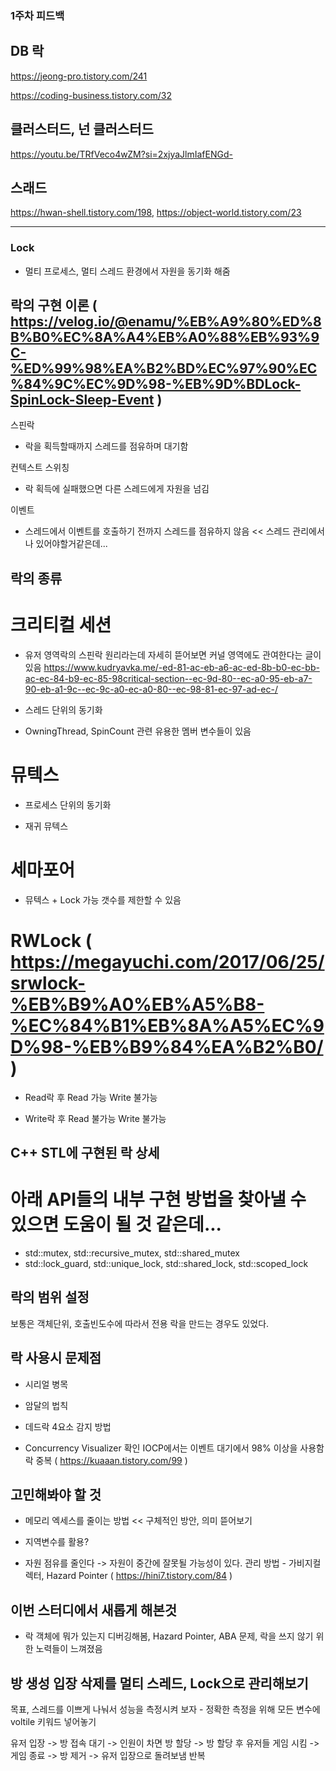 ### 1주차 피드백

## DB 락
https://jeong-pro.tistory.com/241

https://coding-business.tistory.com/32

## 클러스터드, 넌 클러스터드
https://youtu.be/TRfVeco4wZM?si=2xjyaJlmIafENGd-

## 스래드
https://hwan-shell.tistory.com/198, https://object-world.tistory.com/23

----------------------------------------------------------------------------------------------------------------------------------------------------------------------------------------------------------------------
### Lock
* 멀티 프로세스, 멀티 스레드 환경에서 자원을 동기화 해줌

## 락의 구현 이론 ( https://velog.io/@enamu/%EB%A9%80%ED%8B%B0%EC%8A%A4%EB%A0%88%EB%93%9C-%ED%99%98%EA%B2%BD%EC%97%90%EC%84%9C%EC%9D%98-%EB%9D%BDLock-SpinLock-Sleep-Event )
스핀락
* 락을 획득할때까지 스레드를 점유하며 대기함

컨텍스트 스위칭
* 락 획득에 실패했으면 다른 스레드에게 자원을 넘김
  
이벤트
* 스레드에서 이벤트를 호출하기 전까지 스레드를 점유하지 않음 << 스레드 관리에서나 있어야할거같은데...

## 락의 종류
# 크리티컬 세션
* 유저 영역락의 스핀락 원리라는데 자세히 뜯어보면 커널 영역에도 관여한다는 글이 있음
    https://www.kudryavka.me/-ed-81-ac-eb-a6-ac-ed-8b-b0-ec-bb-ac-ec-84-b9-ec-85-98critical-section--ec-9d-80--ec-a0-95-eb-a7-90-eb-a1-9c--ec-9c-a0-ec-a0-80--ec-98-81-ec-97-ad-ec-/
    
* 스레드 단위의 동기화
  
* OwningThread, SpinCount 관련 유용한 멤버 변수들이 있음
  
# 뮤텍스
* 프로세스 단위의 동기화
  
* 재귀 뮤텍스
  
# 세마포어
* 뮤텍스 + Lock 가능 갯수를 제한할 수 있음
  
# RWLock ( https://megayuchi.com/2017/06/25/srwlock-%EB%B9%A0%EB%A5%B8-%EC%84%B1%EB%8A%A5%EC%9D%98-%EB%B9%84%EA%B2%B0/ )
* Read락 후 Read 가능 Write 불가능
  
* Write락 후 Read 불가능 Write 불가능

## C++ STL에 구현된 락 상세 


# 아래 API들의 내부 구현 방법을 찾아낼 수 있으면 도움이 될 것 같은데...
* std::mutex, std::recursive_mutex, std::shared_mutex
* std::lock_guard, std::unique_lock, std::shared_lock, std::scoped_lock



  
## 락의 범위 설정
  보통은 객체단위, 호출빈도수에 따라서 전용 락을 만드는 경우도 있었다.


  
## 락 사용시 문제점
 * 시리얼 병목
  
 * 암달의 법칙
  
 * 데드락
    4요소
    감지 방법
    
* Concurrency Visualizer 확인
 IOCP에서는 이벤트 대기에서 98% 이상을 사용함
 락 중복 ( https://kuaaan.tistory.com/99 )



## 고민해봐야 할 것

  * 메모리 엑세스를 줄이는 방법 << 구체적인 방안, 의미 뜯어보기
  
  * 지역변수를 활용?
  
  * 자원 점유를 줄인다 -> 자원이 중간에 잘못될 가능성이 있다.
     관리 방법 - 가비지컬렉터, Hazard Pointer ( https://hini7.tistory.com/84 )




## 이번 스터디에서 새롭게 해본것
* 락 객체에 뭐가 있는지 디버깅해봄, Hazard Pointer, ABA 문제, 락을 쓰지 않기 위한 노력들이 느껴졌음




## 방 생성 입장 삭제를 멀티 스레드, Lock으로 관리해보기
목표, 스레드를 이쁘게 나눠서 성능을 측정시켜 보자 - 정확한 측정을 위해 모든 변수에 voltile 키워드 넣어놓기

유저 입장 -> 방 접속 대기 -> 인원이 차면 방 할당 -> 방 할당 후 유저들 게임 시킴 -> 게임 종료 -> 방 제거 -> 유저 입장으로 돌려보냄 반복
